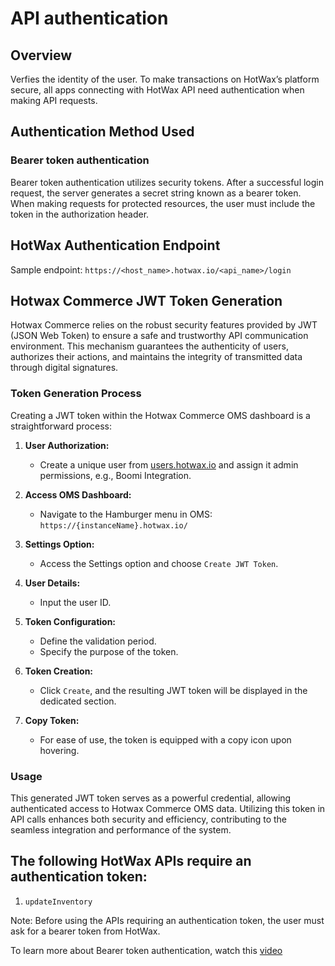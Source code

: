 # API authentication 

## Overview 

Verfies the identity of the user. To make transactions on HotWax’s platform secure, all apps connecting with HotWax API need authentication when making API requests.

## Authentication Method Used

### Bearer token authentication

Bearer token authentication utilizes security tokens. After a successful login request, the server generates a secret string known as a bearer token. When making requests for protected resources, the user must include the token in the authorization header.

## HotWax Authentication Endpoint

Sample endpoint: `https://<host_name>.hotwax.io/<api_name>/login`

## Hotwax Commerce JWT Token Generation

Hotwax Commerce relies on the robust security features provided by JWT (JSON Web Token) to ensure a safe and trustworthy API communication environment. This mechanism guarantees the authenticity of users, authorizes their actions, and maintains the integrity of transmitted data through digital signatures.

### Token Generation Process

Creating a JWT token within the Hotwax Commerce OMS dashboard is a straightforward process:

1. **User Authorization:**
   - Create a unique user from [users.hotwax.io](https://users.hotwax.io/) and assign it admin permissions, e.g., Boomi Integration.

2. **Access OMS Dashboard:**
   - Navigate to the Hamburger menu in OMS: `https://{instanceName}.hotwax.io/`

3. **Settings Option:**
   - Access the Settings option and choose `Create JWT Token`.

4. **User Details:**
   - Input the user ID.

5. **Token Configuration:**
   - Define the validation period.
   - Specify the purpose of the token.

6. **Token Creation:**
   - Click `Create`, and the resulting JWT token will be displayed in the dedicated section.

7. **Copy Token:**
   - For ease of use, the token is equipped with a copy icon upon hovering.

### Usage

This generated JWT token serves as a powerful credential, allowing authenticated access to Hotwax Commerce OMS data. Utilizing this token in API calls enhances both security and efficiency, contributing to the seamless integration and performance of the system.



## The following HotWax APIs require an authentication token:

1. `updateInventory`

Note: Before using the APIs requiring an authentication token, the user must ask for a bearer token from HotWax.

To learn more about Bearer token authentication, watch this [video](https://youtu.be/n-IFlWGX1t4)
